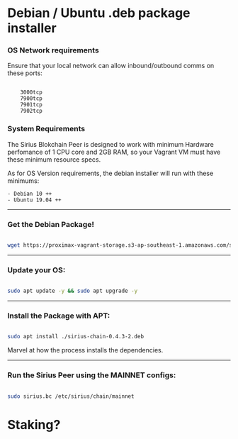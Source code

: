 # Debian / Ubuntu .deb package installer



### OS Network requirements
Ensure that your local network can allow inbound/outbound comms on these ports:
```

    3000tcp
    7900tcp
    7901tcp
    7902tcp
```


### System Requirements
The Sirius Blokchain Peer is designed to work with minimum Hardware perfomance of   1 CPU core and 2GB RAM, so your Vagrant VM must have these minimum resource specs.

As for OS Version requirements, the debian installer will run with these minimums:
```
- Debian 10 ++
- Ubuntu 19.04 ++

```
---



### Get the Debian Package!

```bash

wget https://proximax-vagrant-storage.s3-ap-southeast-1.amazonaws.com/sirius-chain-0.4.3-2.deb

```

---


### Update your OS:
```bash

sudo apt update -y && sudo apt upgrade -y

```

---




### Install the Package with APT:
```bash

sudo apt install ./sirius-chain-0.4.3-2.deb

```

Marvel at how the process installs the dependencies.

---



### Run the Sirius Peer using the MAINNET configs:
```bash

sudo sirius.bc /etc/sirius/chain/mainnet

```


# Staking?

